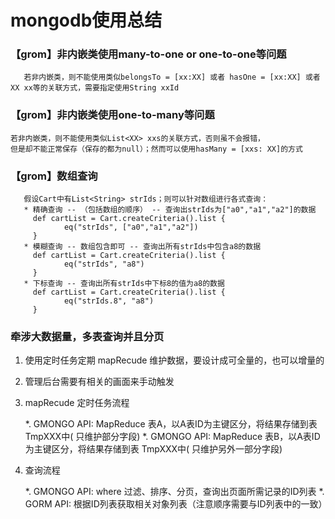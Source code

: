 # mongodb使用总结

### 【grom】非内嵌类使用many-to-one or one-to-one等问题

```text
   若非内嵌类，则不能使用类似belongsTo = [xx:XX] 或者 hasOne = [xx:XX] 或者 XX xx等的关联方式，需要指定使用String xxId
```
### 【grom】非内嵌类使用one-to-many等问题

```text
若非内嵌类，则不能使用类似List<XX> xxs的关联方式，否则虽不会报错，
但是却不能正常保存（保存的都为null）；然而可以使用hasMany = [xxs: XX]的方式
```

### 【grom】数组查询

```text
   假设Cart中有List<String> strIds；则可以针对数组进行各式查询：
   * 精确查询 -- （包括数组的顺序） -- 查询出strIds为["a0","a1","a2"]的数据
     def cartList = Cart.createCriteria().list {
            eq("strIds", ["a0","a1","a2"])
     }
   * 模糊查询 -- 数组包含即可 -- 查询出所有strIds中包含a8的数据
     def cartList = Cart.createCriteria().list {
            eq("strIds", "a8")
     }
   * 下标查询 -- 查询出所有strIds中下标8的值为a8的数据
     def cartList = Cart.createCriteria().list {
            eq("strIds.8", "a8")
     }
```

### 牵涉大数据量，多表查询并且分页

1. 使用定时任务定期 mapRecude 维护数据，要设计成可全量的，也可以增量的
2. 管理后台需要有相关的画面来手动触发
3. mapRecude 定时任务流程

    *. GMONGO API: MapReduce 表A，以A表ID为主键区分，将结果存储到表 TmpXXX中( 只维护部分字段)
    *. GMONGO API: MapReduce 表B，以A表ID为主键区分，将结果存储到表 TmpXXX中( 只维护另外一部分字段)

4. 查询流程

    *. GMONGO API: where 过滤、排序、分页，查询出页面所需记录的ID列表
    *. GORM API: 根据ID列表获取相关对象列表（注意顺序需要与ID列表中的一致）
